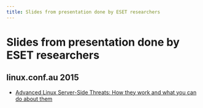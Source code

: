 ```yaml
---
title: Slides from presentation done by ESET researchers
---
```


# Slides from presentation done by ESET researchers

## linux.conf.au 2015
* [Advanced Linux Server-Side Threats: How they work and what you can do about them](2015-01-16_linux.conf.au/advanced-linux-server-side-threats.html)

